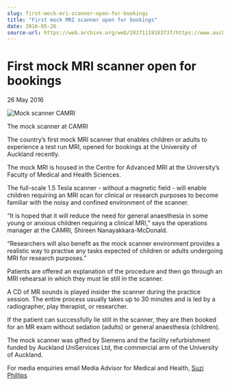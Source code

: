 ```yaml
---
slug: first-mock-mri-scanner-open-for-bookings
title: "First mock MRI scanner open for bookings"
date: 2016-05-26
source-url: https://web.archive.org/web/20171119163737/https://www.auckland.ac.nz/en/about/news-events-and-notices/news/news-2016/05/first-mock-mri-scanner-open-for-bookings.html
---
```

First mock MRI scanner open for bookings
========================================

26 May 2016

![Mock scanner CAMRI](https://www.auckland.ac.nz/en/about/news-events-and-notices/news/news-2016/05/first-mock-mri-scanner-open-for-bookings/_jcr_content/par/textimage/image.img.jpg/1464212897318.jpg "Mock scanner CAMRI")

The mock scanner at CAMRI

The country’s first mock MRI scanner that enables children or adults to experience a test run MRI, opened for bookings at the University of Auckland recently.

The mock MRI is housed in the Centre for Advanced MRI at the University’s Faculty of Medical and Health Sciences.

The full-scale 1.5 Tesla scanner - without a magnetic field - will enable children requiring an MRI scan for clinical or research purposes to become familiar with the noisy and confined environment of the scanner.

“It is hoped that it will reduce the need for general anaesthesia in some young or anxious children requiring a clinical MRI,” says the operations manager at the CAMRI, Shireen Nanayakkara-McDonald.

“Researchers will also benefit as the mock scanner environment provides a realistic way to practise any tasks expected of children or adults undergoing MRI for research purposes.”

Patients are offered an explanation of the procedure and then go through an MRI rehearsal in which they must lie still in the scanner.

A CD of MR sounds is played insider the scanner during the practice session. The entire process usually takes up to 30 minutes and is led by a radiographer, play therapist, or researcher.

If the patient can successfully lie still in the scanner, they are then booked for an MR exam without sedation (adults) or general anaesthesia (children).

The mock scanner was gifted by Siemens and the facility refurbishment funded by Auckland UniServices Ltd, the commercial arm of the University of Auckland.  

For media enquiries email Media Advisor for Medical and Health, [Suzi Phillips](mailto:s.phillips@auckland.ac.nz)
